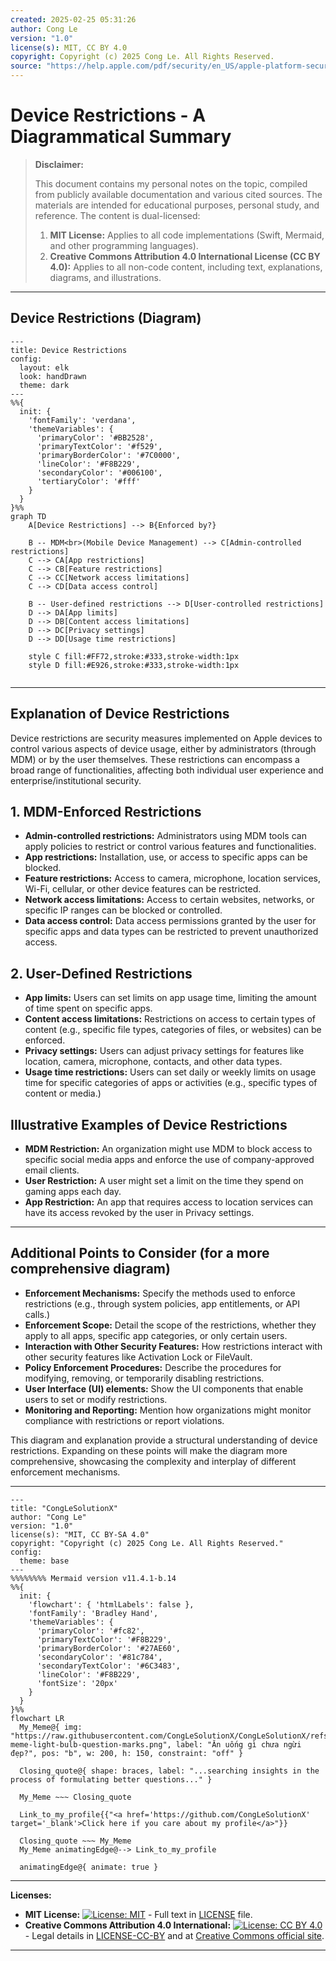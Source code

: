 ```yaml
---
created: 2025-02-25 05:31:26
author: Cong Le
version: "1.0"
license(s): MIT, CC BY 4.0
copyright: Copyright (c) 2025 Cong Le. All Rights Reserved.
source: "https://help.apple.com/pdf/security/en_US/apple-platform-security-guide.pdf"
---
```




# Device Restrictions - A Diagrammatical Summary
> **Disclaimer:**
>
> This document contains my personal notes on the topic,
> compiled from publicly available documentation and various cited sources.
> The materials are intended for educational purposes, personal study, and reference.
> The content is dual-licensed:
> 1. **MIT License:** Applies to all code implementations (Swift, Mermaid, and other programming languages).
> 2. **Creative Commons Attribution 4.0 International License (CC BY 4.0):** Applies to all non-code content, including text, explanations, diagrams, and illustrations.
---


## Device Restrictions (Diagram)

```mermaid
---
title: Device Restrictions
config:
  layout: elk
  look: handDrawn
  theme: dark
---
%%{
  init: {
    'fontFamily': 'verdana',
    'themeVariables': {
      'primaryColor': '#BB2528',
      'primaryTextColor': '#f529',
      'primaryBorderColor': '#7C0000',
      'lineColor': '#F8B229',
      'secondaryColor': '#006100',
      'tertiaryColor': '#fff'
    }
  }
}%%
graph TD
    A[Device Restrictions] --> B{Enforced by?}
    
    B -- MDM<br>(Mobile Device Management) --> C[Admin-controlled restrictions]
    C --> CA[App restrictions]
    C --> CB[Feature restrictions]
    C --> CC[Network access limitations]
    C --> CD[Data access control]

    B -- User-defined restrictions --> D[User-controlled restrictions]
    D --> DA[App limits]
    D --> DB[Content access limitations]
    D --> DC[Privacy settings]
    D --> DD[Usage time restrictions]

    style C fill:#FF72,stroke:#333,stroke-width:1px
    style D fill:#E926,stroke:#333,stroke-width:1px
    
```

---


## Explanation of Device Restrictions

Device restrictions are security measures implemented on Apple devices to control various aspects of device usage, either by administrators (through MDM) or by the user themselves.  These restrictions can encompass a broad range of functionalities, affecting both individual user experience and enterprise/institutional security.


## 1. MDM-Enforced Restrictions

*   **Admin-controlled restrictions:**  Administrators using MDM tools can apply policies to restrict or control various features and functionalities.
*   **App restrictions:**  Installation, use, or access to specific apps can be blocked.
*   **Feature restrictions:**  Access to camera, microphone, location services, Wi-Fi, cellular, or other device features can be restricted.
*   **Network access limitations:**  Access to certain websites, networks, or specific IP ranges can be blocked or controlled.
*   **Data access control:**  Data access permissions granted by the user for specific apps and data types can be restricted to prevent unauthorized access.


## 2. User-Defined Restrictions

*   **App limits:**  Users can set limits on app usage time, limiting the amount of time spent on specific apps.
*   **Content access limitations:**  Restrictions on access to certain types of content (e.g., specific file types, categories of files, or websites) can be enforced.
*   **Privacy settings:**  Users can adjust privacy settings for features like location, camera, microphone, contacts, and other data types.
*   **Usage time restrictions:**  Users can set daily or weekly limits on usage time for specific categories of apps or activities (e.g., specific types of content or media.)

## Illustrative Examples of Device Restrictions

*   **MDM Restriction:** An organization might use MDM to block access to specific social media apps and enforce the use of company-approved email clients.
*   **User Restriction:** A user might set a limit on the time they spend on gaming apps each day.
*   **App Restriction:**  An app that requires access to location services can have its access revoked by the user in Privacy settings.

----


## Additional Points to Consider (for a more comprehensive diagram)

* **Enforcement Mechanisms:**  Specify the methods used to enforce restrictions (e.g., through system policies, app entitlements, or API calls.)
* **Enforcement Scope:** Detail the scope of the restrictions, whether they apply to all apps, specific app categories, or only certain users.
* **Interaction with Other Security Features:**  How restrictions interact with other security features like Activation Lock or FileVault.
* **Policy Enforcement Procedures:** Describe the procedures for modifying, removing, or temporarily disabling restrictions.
* **User Interface (UI) elements:** Show the UI components that enable users to set or modify restrictions.
* **Monitoring and Reporting:**  Mention how organizations might monitor compliance with restrictions or report violations.

This diagram and explanation provide a structural understanding of device restrictions. Expanding on these points will make the diagram more comprehensive, showcasing the complexity and interplay of different enforcement mechanisms.


---

<!-- 
```mermaid
%% Current Mermaid version
info
```  -->


```mermaid
---
title: "CongLeSolutionX"
author: "Cong Le"
version: "1.0"
license(s): "MIT, CC BY-SA 4.0"
copyright: "Copyright (c) 2025 Cong Le. All Rights Reserved."
config:
  theme: base
---
%%%%%%%% Mermaid version v11.4.1-b.14
%%{
  init: {
    'flowchart': { 'htmlLabels': false },
    'fontFamily': 'Bradley Hand',
    'themeVariables': {
      'primaryColor': '#fc82',
      'primaryTextColor': '#F8B229',
      'primaryBorderColor': '#27AE60',
      'secondaryColor': '#81c784',
      'secondaryTextColor': '#6C3483',
      'lineColor': '#F8B229',
      'fontSize': '20px'
    }
  }
}%%
flowchart LR
  My_Meme@{ img: "https://raw.githubusercontent.com/CongLeSolutionX/CongLeSolutionX/refs/heads/main/assets/images/My-meme-light-bulb-question-marks.png", label: "Ăn uống gì chưa ngừi đẹp?", pos: "b", w: 200, h: 150, constraint: "off" }

  Closing_quote@{ shape: braces, label: "...searching insights in the process of formulating better questions..." }
    
  My_Meme ~~~ Closing_quote
    
  Link_to_my_profile{{"<a href='https://github.com/CongLeSolutionX' target='_blank'>Click here if you care about my profile</a>"}}

  Closing_quote ~~~ My_Meme
  My_Meme animatingEdge@--> Link_to_my_profile
  
  animatingEdge@{ animate: true }

```


---
**Licenses:**

- **MIT License:**  [![License: MIT](https://img.shields.io/badge/License-MIT-yellow.svg)](LICENSE) - Full text in [LICENSE](LICENSE) file.
- **Creative Commons Attribution 4.0 International:** [![License: CC BY 4.0](https://licensebuttons.net/l/by/4.0/88x31.png)](LICENSE-CC-BY) - Legal details in [LICENSE-CC-BY](LICENSE-CC-BY) and at [Creative Commons official site](http://creativecommons.org/licenses/by/4.0/).

---
